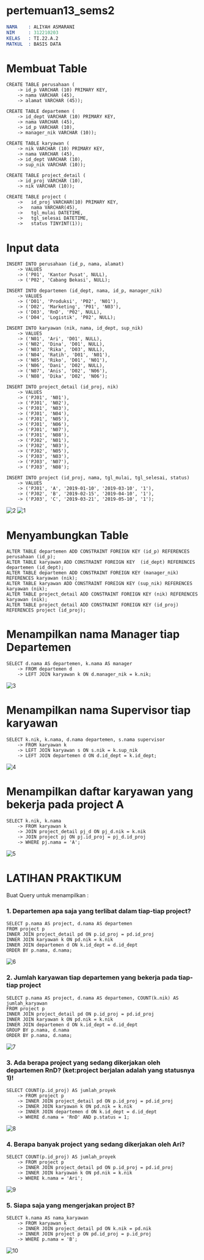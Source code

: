 # pertemuan13_sems2

```s
NAMA    : ALIYAH ASMARANI
NIM     : 312210203
KELAS   : TI.22.A.2
MATKUL  : BASIS DATA
```

# Membuat Table 
```
CREATE TABLE perusahaan (
    -> id_p VARCHAR (10) PRIMARY KEY,
    -> nama VARCHAR (45),
    -> alamat VARCHAR (45));
```

```
CREATE TABLE departemen (
    -> id_dept VARCHAR (10) PRIMARY KEY,
    -> nama VARCHAR (45),
    -> id_p VARCHAR (10),
    -> manager_nik VARCHAR (10));
```

```
CREATE TABLE karyawan (
    -> nik VARCHAR (10) PRIMARY KEY,
    -> nama VARCHAR (45),
    -> id_dept VARCHAR (10),
    -> sup_nik VARCHAR (10));
```

```
CREATE TABLE project_detail (
    -> id_proj VARCHAR (10),
    -> nik VARCHAR (10));
```

```
CREATE TABLE project (
    ->   id_proj VARCHAR(10) PRIMARY KEY,
    ->   nama VARCHAR(45),
    ->   tgl_mulai DATETIME,
    ->   tgl_selesai DATETIME,
    ->   status TINYINT(1));
```

# Input data
```
INSERT INTO perusahaan (id_p, nama, alamat)
    -> VALUES
    -> ('P01', 'Kantor Pusat', NULL),
    -> ('P02', 'Cabang Bekasi', NULL);
```

```
INSERT INTO departemen (id_dept, nama, id_p, manager_nik)
    -> VALUES
    -> ('D01', 'Produksi', 'P02', 'N01'),
    -> ('D02', 'Marketing', 'P01', 'N03'),
    -> ('D03', 'RnD', 'P02', NULL),
    -> ('D04', 'Logistik', 'P02', NULL);
```

```
INSERT INTO karyawan (nik, nama, id_dept, sup_nik)
    -> VALUES
    -> ('N01', 'Ari', 'D01', NULL),
    -> ('N02', 'Dina', 'D01', NULL),
    -> ('N03', 'Rika', 'D03', NULL),
    -> ('N04', 'Ratih', 'D01', 'N01'),
    -> ('N05', 'Riko', 'D01', 'N01'),
    -> ('N06', 'Dani', 'D02', NULL),
    -> ('N07', 'Anis', 'D02', 'N06'),
    -> ('N08', 'Dika', 'D02', 'N06');
```

```
INSERT INTO project_detail (id_proj, nik)
    -> VALUES
    -> ('PJ01', 'N01'),
    -> ('PJ01', 'N02'),
    -> ('PJ01', 'N03'),
    -> ('PJ01', 'N04'),
    -> ('PJ01', 'N05'),
    -> ('PJ01', 'N06'),
    -> ('PJ01', 'N07'),
    -> ('PJ01', 'N08'),
    -> ('PJ02', 'N01'),
    -> ('PJ02', 'N03'),
    -> ('PJ02', 'N05'),
    -> ('PJ03', 'N03'),
    -> ('PJ03', 'N07'),
    -> ('PJ03', 'N08');
```

```
INSERT INTO project (id_proj, nama, tgl_mulai, tgl_selesai, status)
    -> VALUES
    -> ('PJ01', 'A', '2019-01-10', '2019-03-10', '1'),
    -> ('PJ02', 'B', '2019-02-15', '2019-04-10', '1'),
    -> ('PJ03', 'C', '2019-03-21', '2019-05-10', '1');
```
![2](https://github.com/Aliyahasmarani/studikasusK/assets/115197672/70b7dd14-d7ff-425e-9f29-7ffaa6be759b)
![1](https://github.com/Aliyahasmarani/studikasusK/assets/115197672/38e53790-b920-4d68-9806-732198c09e88)

# Menyambungkan Table

```
ALTER TABLE departemen ADD CONSTRAINT FOREIGN KEY (id_p) REFERENCES perusahaan (id_p);
ALTER TABLE karyawan ADD CONSTRAINT FOREIGN KEY  (id_dept) REFERENCES departemen (id_dept);
ALTER TABLE departemen ADD CONSTRAINT FOREIGN KEY (manager_nik) REFERENCES karyawan (nik);
ALTER TABLE karyawan ADD CONSTRAINT FOREIGN KEY (sup_nik) REFERENCES karyawan (nik);
ALTER TABLE project_detail ADD CONSTRAINT FOREIGN KEY (nik) REFERENCES karyawan (nik);
ALTER TABLE project_detail ADD CONSTRAINT FOREIGN KEY (id_proj) REFERENCES project (id_proj);
```

# Menampilkan nama Manager tiap Departemen

```
SELECT d.nama AS departemen, k.nama AS manager
    -> FROM departemen d
    -> LEFT JOIN karyawan k ON d.manager_nik = k.nik;
```
![3](https://github.com/Aliyahasmarani/studikasusK/assets/115197672/5d7aa0d5-44ea-4e1e-bdd2-81969789312a)

# Menampilkan nama Supervisor tiap karyawan

```
SELECT k.nik, k.nama, d.nama departemen, s.nama supervisor
    -> FROM karyawan k
    -> LEFT JOIN karyawan s ON s.nik = k.sup_nik
    -> LEFT JOIN departemen d ON d.id_dept = k.id_dept;
```
![4](https://github.com/Aliyahasmarani/studikasusK/assets/115197672/ea89e640-e04b-4b95-be55-526b53c4ea8b)

# Menampilkan daftar karyawan yang bekerja pada project A

```
SELECT k.nik, k.nama
    -> FROM karyawan k
    -> JOIN project_detail pj_d ON pj_d.nik = k.nik
    -> JOIN project pj ON pj.id_proj = pj_d.id_proj
    -> WHERE pj.nama = 'A';
```
![5](https://github.com/Aliyahasmarani/studikasusK/assets/115197672/0d4b7065-4188-44fc-a861-40ed21cfe01a)

# LATIHAN PRAKTIKUM
Buat Query untuk menampilkan :

### 1. Departemen apa saja yang terlibat dalam tiap-tiap project?

```
SELECT p.nama AS project, d.nama AS departemen
FROM project p
INNER JOIN project_detail pd ON p.id_proj = pd.id_proj
INNER JOIN karyawan k ON pd.nik = k.nik
INNER JOIN departemen d ON k.id_dept = d.id_dept
ORDER BY p.nama, d.nama;
```
![6](https://github.com/Aliyahasmarani/studikasusK/assets/115197672/7b10fce3-fc72-405c-adca-a7ffeb0b5308)

### 2. Jumlah karyawan tiap departemen yang bekerja pada tiap-tiap project

```
SELECT p.nama AS project, d.nama AS departemen, COUNT(k.nik) AS jumlah_karyawan
FROM project p
INNER JOIN project_detail pd ON p.id_proj = pd.id_proj
INNER JOIN karyawan k ON pd.nik = k.nik
INNER JOIN departemen d ON k.id_dept = d.id_dept
GROUP BY p.nama, d.nama
ORDER BY p.nama, d.nama;
```
![7](https://github.com/Aliyahasmarani/studikasusK/assets/115197672/79bf6e40-9e3d-43b1-9e08-3e8eaa7314d5)

### 3. Ada berapa project yang sedang dikerjakan oleh departemen RnD? (ket:project berjalan adalah yang statusnya 1)!

```
SELECT COUNT(p.id_proj) AS jumlah_proyek
    -> FROM project p
    -> INNER JOIN project_detail pd ON p.id_proj = pd.id_proj
    -> INNER JOIN karyawan k ON pd.nik = k.nik
    -> INNER JOIN departemen d ON k.id_dept = d.id_dept
    -> WHERE d.nama = 'RnD' AND p.status = 1;
```
![8](https://github.com/Aliyahasmarani/studikasusK/assets/115197672/f93d71ce-89d6-4a79-b8b4-82713d4ef4d8)

### 4. Berapa banyak project yang sedang dikerjakan oleh Ari?

```
SELECT COUNT(p.id_proj) AS jumlah_proyek
    -> FROM project p
    -> INNER JOIN project_detail pd ON p.id_proj = pd.id_proj
    -> INNER JOIN karyawan k ON pd.nik = k.nik
    -> WHERE k.nama = 'Ari';
```
![9](https://github.com/Aliyahasmarani/studikasusK/assets/115197672/558c53d8-7113-4b56-bab6-9df96d9e7390)

### 5. Siapa saja yang mengerjakan project B?

```
SELECT k.nama AS nama_karyawan
    -> FROM karyawan k
    -> INNER JOIN project_detail pd ON k.nik = pd.nik
    -> INNER JOIN project p ON pd.id_proj = p.id_proj
    -> WHERE p.nama = 'B';
```
![10](https://github.com/Aliyahasmarani/studikasusK/assets/115197672/730c13a4-6b44-4483-9726-afdae0bcc300)











